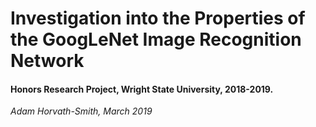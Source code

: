 # Investigation into the Properties of the GoogLeNet Image Recognition Network
#### Honors Research Project, Wright State University, 2018-2019.
_Adam Horvath-Smith, March 2019_
